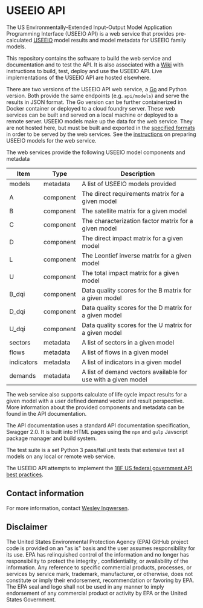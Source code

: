 # USEEIO API

The US Environmentally-Extended Input-Output Model Application Programming Interface (USEEIO API) is a web service that
provides pre-calculated [USEEIO](https://cfpub.epa.gov/si/si_public_record_report.cfm?dirEntryId=336332)
model results and model metadata for USEEIO family models.

This repository contains the software to build the web service and documentation and to test the API. It is also
associated with a [Wiki](https://github.com/USEPA/USEEIO_API/wiki/) with instructions to build, test, deploy and use
 the USEEIO API. Live implementations of the USEEIO API are hosted elsewhere.

There are two versions of the USEEIO API web service, a [Go](https://golang.org/) and Python version. Both provide the same
 endpoints (e.g. `api/models`) and serve the results in JSON format.  The Go version can be further containerized
 in Docker container or deployed to a cloud foundry server. These web services can be built and served on a local machine or
 deployed to a remote server. USEEIO models make up the data for the web service. They are not hosted here, but must be built
  and exported in the [specified formats](./doc/data_format.md) in order to be served by the
web services. See the [instructions](https://github.com/USEPA/USEEIO_API/wiki/Build#export-the-model-files-and-create-the-modelscsv-metadata-file-first)
 on preparing USEEIO models for the web service.

The web services provide the following USEEIO model components and metadata

| Item | Type | Description |
| --- | --- | --- |
| models | metadata | A list of USEEIO models provided |
| A | component | The direct requirements matrix for a given model |
| B | component | The satellite matrix for a given model |
| C | component | The characterization factor matrix for a given model |
| D | component | The direct impact matrix for a given model |
| L | component | The Leontief inverse matrix for a given model |
| U | component | The total impact matrix for a given model |
| B_dqi | component | Data quality scores for the B matrix for a given model |
| D_dqi | component | Data quality scores for the D matrix for a given model |
| U_dqi | component | Data quality scores for the U matrix for a given model |
| sectors | metadata | A list of sectors in a given model|
| flows | metadata | A list of flows in a given model|
| indicators | metadata | A list of indicators in a given model|
| demands | metadata | A list of demand vectors available for use with a given model|

The web service also supports calculate of life cycle impact results for a given model with a user
defined demand vector and result perspective. More information about the provided components and metadata
 can be found in the API documentation.

The API documentation uses a standard API documentation specification, Swagger 2.0. It is built into HTML pages
using the `npm` and `gulp` Javscript package manager and build system.

The test suite is a set Python 3 pass/fail unit tests that extensive test all models on any local or remote web service.

The USEEIO API attempts to implement the [18F US federal government API best practices](https://github.com/18F/api-standards).

## Contact information

For more information, contact [Wesley Ingwersen](https://github.com/WesIngwersen).

## Disclaimer

The United States Environmental Protection Agency (EPA) GitHub project code is provided on an "as is" basis
 and the user assumes responsibility for its use.  EPA has relinquished control of the information and no longer
  has responsibility to protect the integrity , confidentiality, or availability of the information.  Any
   reference to specific commercial products, processes, or services by service mark, trademark, manufacturer,
    or otherwise, does not constitute or imply their endorsement, recommendation or favoring by EPA.  The EPA seal
     and logo shall not be used in any manner to imply endorsement of any commercial product or activity by EPA or
      the United States Government.
